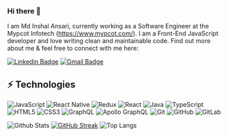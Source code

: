 ### Hi there 👋

I am Md Inshal Ansari, currently working as a Software Engineer at the Mypcot Infotech (https://www.mypcot.com/). I am a Front-End JavaScript developer and love writing clean and maintainable code. Find out more about me & feel free to connect with me here:

[![Linkedin Badge](https://img.shields.io/badge/-Inshal-blue?style=flat-square&logo=Linkedin&logoColor=white&link=https://www.linkedin.com/in/inshal-ansari/)](https://www.linkedin.com/in/inshal-ansari/)
[![Gmail Badge](https://img.shields.io/badge/-inshalansari80@gmail.com-c14438?style=flat-square&logo=Gmail&logoColor=white&link=mailto:inshalansari80@gmail.com)](mailto:inshalansari80@gmail.com)



## ⚡ Technologies

![JavaScript](https://img.shields.io/badge/-JavaScript-black?style=flat-square&logo=javascript)
![React Native](https://img.shields.io/badge/react_native-%2320232a.svg?style=for-the-badge&logo=react&logoColor=%2361DAFB)
![Redux](https://img.shields.io/badge/redux-%23593d88.svg?style=for-the-badge&logo=redux&logoColor=white)
![React](https://img.shields.io/badge/-React-black?style=flat-square&logo=react)
![Java](https://img.shields.io/badge/java-%23ED8B00.svg?style=for-the-badge&logo=java&logoColor=white)
![TypeScript](https://img.shields.io/badge/-TypeScript-007ACC?style=flat-square&logo=typescript)
![HTML5](https://img.shields.io/badge/-HTML5-E34F26?style=flat-square&logo=html5&logoColor=white)
![CSS3](https://img.shields.io/badge/-CSS3-1572B6?style=flat-square&logo=css3)
![GraphQL](https://img.shields.io/badge/-GraphQL-E10098?style=flat-square&logo=graphql)
![Apollo GraphQL](https://img.shields.io/badge/-Apollo%20GraphQL-311C87?style=flat-square&logo=apollo-graphql)
![Git](https://img.shields.io/badge/-Git-black?style=flat-square&logo=git)
![GitHub](https://img.shields.io/badge/-GitHub-181717?style=flat-square&logo=github)
![GitLab](https://img.shields.io/badge/-GitLab-FCA121?style=flat-square&logo=gitlab)



![Github Stats](https://github-readme-stats.vercel.app/api?username=inshal1998&count_private=true&show_icons=true&include_all_commits=true&theme=great-gatsby)
[![GitHub Streak](https://streak-stats.demolab.com?user=inshal1998&theme=highcontrast)](https://git.io/streak-stats)
![Top Langs](https://github-readme-stats.vercel.app/api/top-langs/?username=ludehsar&hide=TeX&layout=compact)


